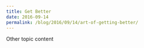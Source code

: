 ```yaml
---
title: Get Better
date: 2016-09-14
permalink: /blog/2016/09/14/art-of-getting-better/
---
```


Other topic content
